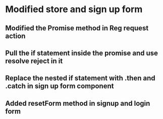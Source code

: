 # Modified store and sign up form

## Modified the Promise method in Reg request action

## Pull the if statement inside the promise and use resolve reject in it

## Replace the nested if statement with .then and .catch in sign up form component

## Added resetForm method in signup and login form